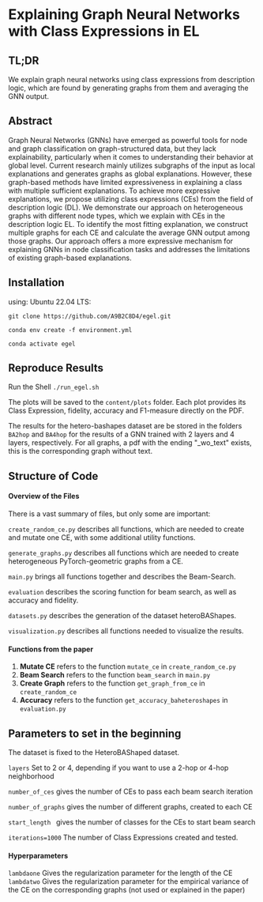 # Explaining Graph Neural Networks with Class Expressions in EL

## TL;DR
We explain graph neural networks using class expressions from description logic, which are found by generating graphs from them and averaging the GNN output.

## Abstract

Graph Neural Networks (GNNs) have emerged as powerful tools for node and graph classification on graph-structured data, but they lack explainability, particularly when it comes to understanding their behavior at global level. Current research mainly utilizes subgraphs of the input as local explanations and generates graphs as global explanations. However, these graph-based methods have limited expressiveness in explaining a class with multiple sufficient explanations. To achieve more expressive explanations, we propose utilizing class expressions (CEs) from the field of description logic (DL). We demonstrate our approach on heterogeneous graphs with different node types, which we explain with CEs in the description logic EL. To identify the most fitting explanation, we construct multiple graphs for each CE and calculate the average GNN output among those graphs. Our approach offers a more expressive mechanism for explaining GNNs in node classification tasks and addresses the limitations of existing graph-based explanations.

## Installation
using: Ubuntu 22.04 LTS:
```
git clone https://github.com/A9B2C8D4/egel.git

conda env create -f environment.yml

conda activate egel
```
## Reproduce Results

Run the Shell `./run_egel.sh`


The plots will be saved to the `content/plots` folder. Each plot provides its Class Expression, fidelity, accuracy and F1-measure directly on the PDF. 

The results for the hetero-bashapes dataset are be stored in the folders `BA2hop` and `BA4hop` for the results of a GNN trained with 2 layers and 4 layers, respectively. For all graphs, a pdf with the ending "_wo_text" exists, this is the corresponding graph without text.



## Structure of Code

#### Overview of the Files
There is a vast summary of files, but only some are important:

`create_random_ce.py` describes all functions, which are needed to create and mutate one CE, with some additional utility functions.

`generate_graphs.py` describes all functions which are needed to create heterogeneous PyTorch-geometric graphs from a CE.

`main.py` brings all functions together and describes the Beam-Search.

`evaluation` describes the scoring function for beam search, as well as accuracy and fidelity.

`datasets.py` describes the generation of the dataset heteroBAShapes.

`visualization.py` describes all functions needed to visualize the results.

#### Functions from the paper

1. **Mutate CE** refers to the function `mutate_ce` in `create_random_ce.py`
2. **Beam Search** refers to the function `beam_search` in `main.py`
3. **Create Graph** refers to the function `get_graph_from_ce` in `create_random_ce`
4. **Accuracy** refers to the function `get_accuracy_baheteroshapes` in `evaluation.py`

## Parameters to set in the beginning

The dataset is fixed to the HeteroBAShaped dataset.

`layers` Set to 2 or 4, depending if you want to use a 2-hop or 4-hop neighborhood

`number_of_ces` gives the number of CEs to pass each beam search iteration  

`number_of_graphs` gives the number of different graphs, created to each CE

`start_length ` gives the number of classes for the CEs to start beam search

`iterations=1000` The number of Class Expressions created and tested.

#### Hyperparameters
`lambdaone` Gives the regularization parameter for the length of the CE
`lambdatwo` Gives the regularization parameter for the empirical variance of the CE on the corresponding graphs (not used or explained in the paper)
